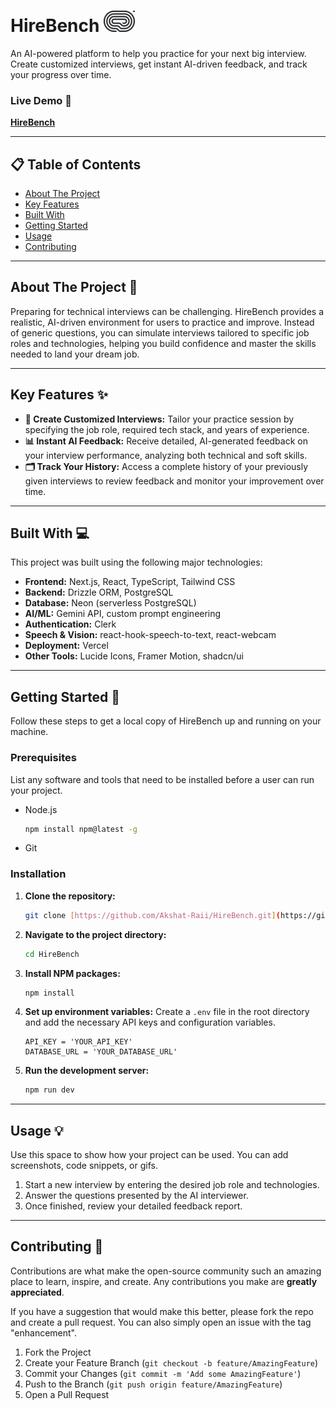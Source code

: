 # HireBench ![Logo](logo.png)

An AI-powered platform to help you practice for your next big interview. Create customized interviews, get instant AI-driven feedback, and track your progress over time.

### Live Demo 🚀

**[HireBench](https://hirebench.vercel.app)**

---

## 📋 Table of Contents

- [About The Project](#about-the-project-)
- [Key Features](#key-features-)
- [Built With](#built-with-)
- [Getting Started](#getting-started-)
- [Usage](#usage-)
- [Contributing](#contributing-)

---

## About The Project 📝

Preparing for technical interviews can be challenging. HireBench provides a realistic, AI-driven environment for users to practice and improve. Instead of generic questions, you can simulate interviews tailored to specific job roles and technologies, helping you build confidence and master the skills needed to land your dream job.

---

## Key Features ✨

* **🤖 Create Customized Interviews:** Tailor your practice session by specifying the job role, required tech stack, and years of experience.
* **📊 Instant AI Feedback:** Receive detailed, AI-generated feedback on your interview performance, analyzing both technical and soft skills.
* **🗂️ Track Your History:** Access a complete history of your previously given interviews to review feedback and monitor your improvement over time.

---

## Built With 💻

This project was built using the following major technologies:

- **Frontend:** Next.js, React, TypeScript, Tailwind CSS  
- **Backend:** Drizzle ORM, PostgreSQL  
- **Database:** Neon (serverless PostgreSQL)  
- **AI/ML:** Gemini API, custom prompt engineering  
- **Authentication:** Clerk  
- **Speech & Vision:** react-hook-speech-to-text, react-webcam  
- **Deployment:** Vercel  
- **Other Tools:** Lucide Icons, Framer Motion, shadcn/ui

---

## Getting Started 🚀

Follow these steps to get a local copy of HireBench up and running on your machine.

### Prerequisites

List any software and tools that need to be installed before a user can run your project.
* Node.js
    ```sh
    npm install npm@latest -g
    ```
* Git

### Installation

1.  **Clone the repository:**
    ```sh
    git clone [https://github.com/Akshat-Raii/HireBench.git](https://github.com/Akshat-Raii/HireBench.git)
    ```
2.  **Navigate to the project directory:**
    ```sh
    cd HireBench
    ```
3.  **Install NPM packages:**
    ```sh
    npm install
    ```
4.  **Set up environment variables:**
    Create a `.env` file in the root directory and add the necessary API keys and configuration variables.
    ```
    API_KEY = 'YOUR_API_KEY'
    DATABASE_URL = 'YOUR_DATABASE_URL'
    ```
5.  **Run the development server:**
    ```sh
    npm run dev
    ```

---

## Usage 💡

Use this space to show how your project can be used. You can add screenshots, code snippets, or gifs.

1.  Start a new interview by entering the desired job role and technologies.
2.  Answer the questions presented by the AI interviewer.
3.  Once finished, review your detailed feedback report.

---

## Contributing 🤝

Contributions are what make the open-source community such an amazing place to learn, inspire, and create. Any contributions you make are **greatly appreciated**.

If you have a suggestion that would make this better, please fork the repo and create a pull request. You can also simply open an issue with the tag "enhancement".

1.  Fork the Project
2.  Create your Feature Branch (`git checkout -b feature/AmazingFeature`)
3.  Commit your Changes (`git commit -m 'Add some AmazingFeature'`)
4.  Push to the Branch (`git push origin feature/AmazingFeature`)
5.  Open a Pull Request
